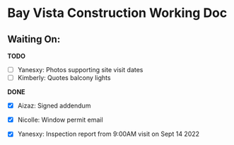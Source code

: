 # Bay Vista Construction Working Doc

## Waiting On:

**TODO**
 - [ ] Yanesxy: Photos supporting site visit dates 
 - [ ] Kimberly: Quotes balcony lights

**DONE**
 - [x] Aizaz: Signed addendum
 - [x] Nicolle: Window permit email
 - [x] Yanesxy: Inspection report from 9:00AM visit on Sept 14 2022


